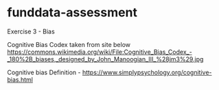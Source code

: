 # funddata-assessment


Exercise 3 - Bias

Cognitive Bias Codex taken from site below
https://commons.wikimedia.org/wiki/File:Cognitive_Bias_Codex_-_180%2B_biases,_designed_by_John_Manoogian_III_%28jm3%29.jpg

Cognitive bias 
Definition - https://www.simplypsychology.org/cognitive-bias.html



